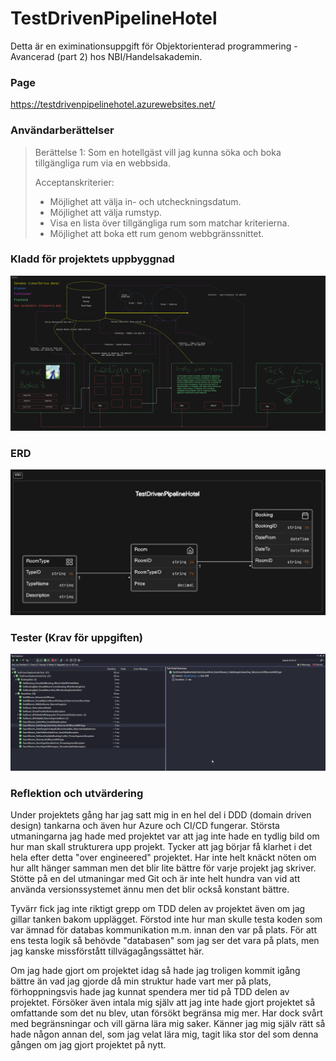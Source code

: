 # TestDrivenPipelineHotel

Detta är en eximinationsuppgift för Objektorienterad programmering - Avancerad (part 2) hos NBI/Handelsakademin.

### Page
https://testdrivenpipelinehotel.azurewebsites.net/

### Användarberättelser
>Berättelse 1:
>Som en hotellgäst vill jag kunna söka och boka tillgängliga rum via en webbsida.
>
>Acceptanskriterier:
>- Möjlighet att välja in- och utcheckningsdatum.
>- Möjlighet att välja rumstyp.
>- Visa en lista över tillgängliga rum som matchar kriterierna.
>- Möjlighet att boka ett rum genom webbgränssnittet.

### Kladd för projektets uppbyggnad

![Kladd av projektet](/kladd.png)

### ERD

![ERD](/erd.png)

### Tester (Krav för uppgiften)

![Tests](/tests.png)

### Reflektion och utvärdering

Under projektets gång har jag satt mig in en hel del i DDD (domain driven design) tankarna och även 
hur Azure och CI/CD fungerar.
Största utmaningarna jag hade med projektet var att jag inte hade en tydlig bild om hur man skall 
strukturera upp projekt. 
Tycker att jag börjar få klarhet i det hela efter detta "over engineered" projektet. 
Har inte helt knäckt nöten om hur allt hänger samman men det blir lite bättre för varje projekt 
jag skriver.
Stötte på en del utmaningar med Git och är inte helt hundra van vid att använda versionssystemet 
ännu men det blir också konstant bättre.

Tyvärr fick jag inte riktigt grepp om TDD delen av projektet även om jag gillar tanken bakom upplägget.
Förstod inte hur man skulle testa koden som var ämnad för databas kommunikation m.m. innan den var på plats.
För att ens testa logik så behövde "databasen" som jag ser det vara på plats, men jag kanske missförstått 
tillvägagångssättet här.

Om jag hade gjort om projektet idag så hade jag troligen kommit igång bättre än vad jag gjorde då min 
struktur hade vart mer på plats, förhoppningsvis hade jag kunnat spendera mer tid på TDD delen av projektet.
Försöker även intala mig själv att jag inte hade gjort projektet så omfattande som det nu blev, utan 
försökt begränsa mig mer. 
Har dock svårt med begränsningar och vill gärna lära mig saker. Känner jag mig 
själv rätt så hade någon annan del, som jag velat lära mig, tagit lika stor del som denna gången om jag 
gjort projektet på nytt.